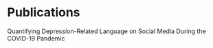 # Publications

Quantifying Depression-Related Language on Social Media During the COVID-19 Pandemic
